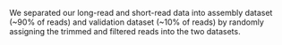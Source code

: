 We separated our long-read and short-read data into assembly dataset (~90% of reads) and validation dataset (~10% of reads) by randomly assigning the trimmed and filtered reads into the two datasets.
